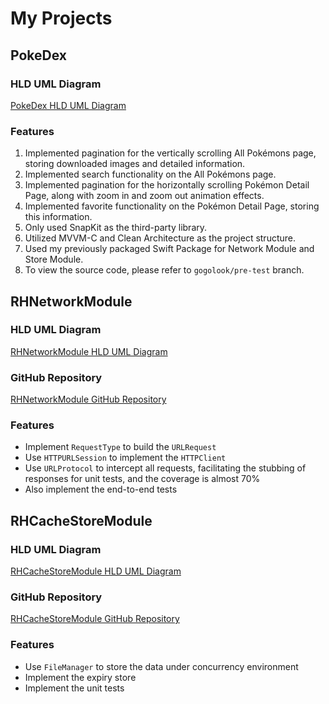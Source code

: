 # My Projects

## PokeDex

### HLD UML Diagram
[PokeDex HLD UML Diagram](https://drive.google.com/uc?id=1rj64vxYIehiInN44wptd7_VTRQUSObk5)

### Features
1. Implemented pagination for the vertically scrolling All Pokémons page, storing downloaded images and detailed information.
2. Implemented search functionality on the All Pokémons page.
3. Implemented pagination for the horizontally scrolling Pokémon Detail Page, along with zoom in and zoom out animation effects.
4. Implemented favorite functionality on the Pokémon Detail Page, storing this information.
5. Only used SnapKit as the third-party library.
6. Utilized MVVM-C and Clean Architecture as the project structure.
7. Used my previously packaged Swift Package for Network Module and Store Module.
8. To view the source code, please refer to `gogolook/pre-test` branch.

## RHNetworkModule

### HLD UML Diagram
[RHNetworkModule HLD UML Diagram](https://drive.google.com/uc?id=1XZIxtJpFj8Nz6CUw0lM_iOyMoprn3QmU)

### GitHub Repository
[RHNetworkModule GitHub Repository](https://github.com/HsinChungHan/RHNetwork)

### Features
- Implement `RequestType` to build the `URLRequest`
- Use `HTTPURLSession` to implement the `HTTPClient`
- Use `URLProtocol` to intercept all requests, facilitating the stubbing of responses for unit tests, and the coverage is almost 70%
- Also implement the end-to-end tests

## RHCacheStoreModule

### HLD UML Diagram
[RHCacheStoreModule HLD UML Diagram](https://drive.google.com/uc?id=1NaNG4Wfvdl3L-_dPzuK7_0radgprjxYG)

### GitHub Repository
[RHCacheStoreModule GitHub Repository](https://github.com/HsinChungHan/RHCacheStore)

### Features
- Use `FileManager` to store the data under concurrency environment
- Implement the expiry store
- Implement the unit tests
